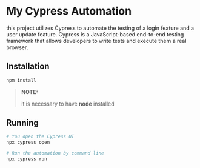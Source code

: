 # My Cypress Automation

this project utilizes Cypress to automate the testing of a login feature and a user update feature.
Cypress is a JavaScript-based end-to-end testing framework that allows developers to write tests and execute them a real browser.

## Installation
```bash
npm install
```
>**NOTE:**
>
> it is necessary to have **node** installed

## Running
```bash
# You open the Cypress UI
npx cypress open

# Run the automation by command line
npx cypress run
```
